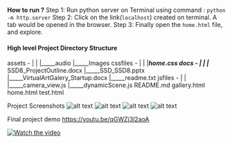 **How to run ?**
Step 1: Run python server on Terminal using command :
    `python -m http.server`
Step 2: Click on the link(`localhost`) created on terminal. A tab would be opened in the browser.
Step 3: Finally open the `home.html` file, and explore.

#### High level Project Directory Structure

assets -
	|
	|
	|_____audio
	|_____Images
cssfiles -
	|
	|
	|_____home.css
docs - 	|
	|
	|_____ SSD8_ProjectOutline.docx
	|_____SSD_SSD8.pptx
	|_____VirtualArtGalery_Startup.docx
	|_____readme.txt 
jsfiles - 
	|
	|
	|_____camera_view.js
	|_____dynamicScene.js
README.md
gallery.html
home.html
test.html 

Project Screenshots
![alt text](https://github.com/bachinaram/SSD8/blob/main/assets/images/SS1.png)
![alt text](https://github.com/bachinaram/SSD8/blob/main/assets/images/SS2.png)
![alt text](https://github.com/bachinaram/SSD8/blob/main/assets/images/SS3.png)
![alt text](https://github.com/bachinaram/SSD8/blob/main/assets/images/SS4.png)


Final project demo
https://youtu.be/qGWZj3l2aoA

[![Watch the video](https://github.com/bachinaram/SSD8/blob/main/assets/images/SS2.png)](https://youtu.be/qGWZj3l2aoA)

